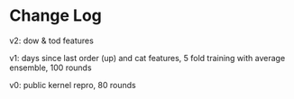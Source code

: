 # Change Log

v2: dow & tod features

v1: days since last order (up) and cat features, 5 fold training with average ensemble, 100 rounds

v0: public kernel repro, 80 rounds